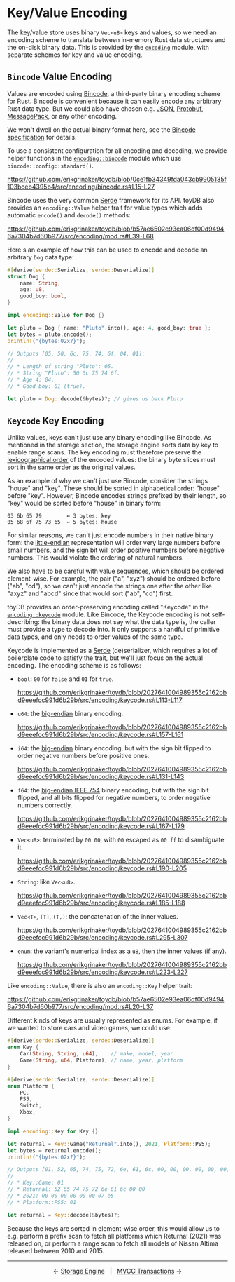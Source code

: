 # Key/Value Encoding

The key/value store uses binary `Vec<u8>` keys and values, so we need an encoding scheme to 
translate between in-memory Rust data structures and the on-disk binary data. This is provided by
the [`encoding`](https://github.com/erikgrinaker/toydb/tree/213e5c02b09f1a3cac6a8bbd0a81773462f367f5/src/encoding)
module, with separate schemes for key and value encoding.

## `Bincode` Value Encoding

Values are encoded using [Bincode](https://github.com/bincode-org/bincode), a third-party binary
encoding scheme for Rust. Bincode is convenient because it can easily encode any arbitrary Rust
data type. But we could also have chosen e.g. [JSON](https://en.wikipedia.org/wiki/JSON),
[Protobuf](https://protobuf.dev), [MessagePack](https://msgpack.org/), or any other encoding.

We won't dwell on the actual binary format here, see the [Bincode specification](https://git.sr.ht/~stygianentity/bincode/tree/trunk/item/docs/spec.md)
for details.

To use a consistent configuration for all encoding and decoding, we provide helper functions in
the [`encoding::bincode`](https://github.com/erikgrinaker/toydb/blob/213e5c02b09f1a3cac6a8bbd0a81773462f367f5/src/encoding/bincode.rs)
module which use `bincode::config::standard()`.

https://github.com/erikgrinaker/toydb/blob/0ce1fb34349fda043cb9905135f103bceb4395b4/src/encoding/bincode.rs#L15-L27

Bincode uses the very common [Serde](https://serde.rs) framework for its API. toyDB also provides an
`encoding::Value` helper trait for value types which adds automatic `encode()` and `decode()`
methods:

https://github.com/erikgrinaker/toydb/blob/b57ae6502e93ea06df00d94946a7304b7d60b977/src/encoding/mod.rs#L39-L68

Here's an example of how this can be used to encode and decode an arbitrary `Dog` data type:

```rust
#[derive(serde::Serialize, serde::Deserialize)]
struct Dog {
    name: String,
    age: u8,
    good_boy: bool,
}

impl encoding::Value for Dog {}

let pluto = Dog { name: "Pluto".into(), age: 4, good_boy: true };
let bytes = pluto.encode();
println!("{bytes:02x?}");

// Outputs [05, 50, 6c, 75, 74, 6f, 04, 01]:
//
// * Length of string "Pluto": 05.
// * String "Pluto": 50 6c 75 74 6f.
// * Age 4: 04.
// * Good boy: 01 (true).

let pluto = Dog::decode(&bytes)?; // gives us back Pluto
```

## `Keycode` Key Encoding

Unlike values, keys can't just use any binary encoding like Bincode. As mentioned in the storage
section, the storage engine sorts data by key to enable range scans. The key encoding must therefore
preserve the [lexicographical order](https://en.wikipedia.org/wiki/Lexicographic_order) of the
encoded values: the binary byte slices must sort in the same order as the original values.

As an example of why we can't just use Bincode, consider the strings "house" and "key". These should
be sorted in alphabetical order: "house" before "key". However, Bincode encodes strings prefixed by
their length, so "key" would be sorted before "house" in binary form:

```
03 6b 65 79        ← 3 bytes: key
05 68 6f 75 73 65  ← 5 bytes: house
```

For similar reasons, we can't just encode numbers in their native binary form: the
[little-endian](https://en.wikipedia.org/wiki/Endianness) representation will order very large
numbers before small numbers, and the [sign bit](https://en.wikipedia.org/wiki/Sign_bit) will order
positive numbers before negative numbers. This would violate the ordering of natural numbers.

We also have to be careful with value sequences, which should be ordered element-wise. For example,
the pair ("a", "xyz") should be ordered before ("ab", "cd"), so we can't just encode the strings
one after the other like "axyz" and "abcd" since that would sort ("ab", "cd") first.

toyDB provides an order-preserving encoding called "Keycode" in the [`encoding::keycode`](https://github.com/erikgrinaker/toydb/blob/213e5c02b09f1a3cac6a8bbd0a81773462f367f5/src/encoding/keycode.rs)
module. Like Bincode, the Keycode encoding is not self-describing: the binary data does not say what
the data type is, the caller must provide a type to decode into. It only supports a handful of
primitive data types, and only needs to order values of the same type.

Keycode is implemented as a [Serde](https://serde.rs) (de)serializer, which requires a lot of
boilerplate code to satisfy the trait, but we'll just focus on the actual encoding. The encoding
scheme is as follows:

* `bool`: `00` for `false` and `01` for `true`.

    https://github.com/erikgrinaker/toydb/blob/2027641004989355c2162bbd9eeefcc991d6b29b/src/encoding/keycode.rs#L113-L117

* `u64`: the [big-endian](https://en.wikipedia.org/wiki/Endianness) binary encoding.

    https://github.com/erikgrinaker/toydb/blob/2027641004989355c2162bbd9eeefcc991d6b29b/src/encoding/keycode.rs#L157-L161

* `i64`: the [big-endian](https://en.wikipedia.org/wiki/Endianness) binary encoding, but with the
   sign bit flipped to order negative numbers before positive ones.

    https://github.com/erikgrinaker/toydb/blob/2027641004989355c2162bbd9eeefcc991d6b29b/src/encoding/keycode.rs#L131-L143

* `f64`: the [big-endian IEEE 754](https://en.wikipedia.org/wiki/Double-precision_floating-point_format)
  binary encoding, but with the sign bit flipped, and all bits flipped for negative numbers, to
  order negative numbers correctly.

    https://github.com/erikgrinaker/toydb/blob/2027641004989355c2162bbd9eeefcc991d6b29b/src/encoding/keycode.rs#L167-L179

* `Vec<u8>`: terminated by `00 00`, with `00` escaped as `00 ff` to disambiguate it.

    https://github.com/erikgrinaker/toydb/blob/2027641004989355c2162bbd9eeefcc991d6b29b/src/encoding/keycode.rs#L190-L205

* `String`: like `Vec<u8>`.

    https://github.com/erikgrinaker/toydb/blob/2027641004989355c2162bbd9eeefcc991d6b29b/src/encoding/keycode.rs#L185-L188

* `Vec<T>`, `[T]`, `(T,)`: the concatenation of the inner values.

    https://github.com/erikgrinaker/toydb/blob/2027641004989355c2162bbd9eeefcc991d6b29b/src/encoding/keycode.rs#L295-L307

* `enum`: the variant's numerical index as a `u8`, then the inner values (if any).

    https://github.com/erikgrinaker/toydb/blob/2027641004989355c2162bbd9eeefcc991d6b29b/src/encoding/keycode.rs#L223-L227

Like `encoding::Value`, there is also an `encoding::Key` helper trait:

https://github.com/erikgrinaker/toydb/blob/b57ae6502e93ea06df00d94946a7304b7d60b977/src/encoding/mod.rs#L20-L37

Different kinds of keys are usually represented as enums. For example, if we wanted to store cars
and video games, we could use:

```rust
#[derive(serde::Serialize, serde::Deserialize)]
enum Key {
    Car(String, String, u64),    // make, model, year
    Game(String, u64, Platform), // name, year, platform
}

#[derive(serde::Serialize, serde::Deserialize)]
enum Platform {
    PC,
    PS5,
    Switch,
    Xbox,
}

impl encoding::Key for Key {}

let returnal = Key::Game("Returnal".into(), 2021, Platform::PS5);
let bytes = returnal.encode();
println!("{bytes:02x?}");

// Outputs [01, 52, 65, 74, 75, 72, 6e, 61, 6c, 00, 00, 00, 00, 00, 00, 00, 00, 07, e5, 01].
//
// * Key::Game: 01
// * Returnal: 52 65 74 75 72 6e 61 6c 00 00
// * 2021: 00 00 00 00 00 00 07 e5
// * Platform::PS5: 01

let returnal = Key::decode(&bytes)?;
```

Because the keys are sorted in element-wise order, this would allow us to e.g. perform a prefix
scan to fetch all platforms which Returnal (2021) was released on, or perform a range scan to fetch 
all models of Nissan Altima released between 2010 and 2015.

---

<p align="center">
← <a href="storage.md">Storage Engine</a> &nbsp; | &nbsp; <a href="mvcc.md">MVCC Transactions</a> →
</p>
